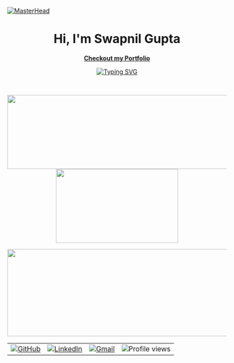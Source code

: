 [![MasterHead](https://user-images.githubusercontent.com/74038190/240304586-d48893bd-0757-481c-8d7e-ba3e163feae7.png)](https://github.com/raj-pandey55)
<br/>

<h1 align="center">Hi, I'm Swapnil Gupta</h1>

<p align="center">
  <a href="https://swapnil-next.vercel.app/" style ={{margin: "10px"}}><b>Checkout my Portfolio</b></a>
</p>

<p align="center">
  <a href="https://github.com/swapnilgupta14">
    <img src="https://readme-typing-svg.herokuapp.com?font=Fira+Code&size=18&pause=999&color=B4F7F4&center=true&vCenter=true&width=435&lines=I'm+Full+Stack+Developer;I'm+Web3+Learner;I'm+Machine+Learning+Enthusiast;and+UI%2FUX+designer" alt="Typing SVG"/>
  </a>
</p>

<p align="center">
<!--   <img src="https://img.shields.io/badge/C-00599C?style=for-the-badge&logo=c&logoColor=white"/> -->
<!--   <img src="https://img.shields.io/badge/c++-%2300599C.svg?style=for-the-badge&logo=c%2B%2B&logoColor=white"/> -->
<!--   <img src="https://img.shields.io/badge/Java-ED8B00?style=for-the-badge&logo=openjdk&logoColor=white"/> -->
<!--   <img src="https://img.shields.io/badge/Spring-6DB33F?style=for-the-badge&logo=spring&logoColor=white"/> -->
<!--   <img src="https://img.shields.io/badge/Spring_Boot"/> -->
<!--   <img src="https://img.shields.io/badge/JWT-000000?style=for-the-badge&logo=JSON%20web%20tokens&logoColor=white"/> -->
<!--   <img src="https://img.shields.io/badge/Hibernate-59666C?style=for-the-badge&logo=Hibernate&logoColor=white"/> -->
<!--   <img src="https://img.shields.io/badge/Python-FFD43B?style=for-the-badge&logo=python&logoColor=blue"/> -->
<!--   <img src="https://img.shields.io/badge/Numpy-777BB4?style=for-the-badge&logo=numpy&logoColor=white"/> -->
<!--   <img src="https://img.shields.io/badge/Pandas-2C2D72?style=for-the-badge&logo=pandas&logoColor=white"/> -->
<!--   <img src="https://img.shields.io/badge/conda-342B029.svg?&style=for-the-badge&logo=anaconda&logoColor=white"/> -->
<!--   <img src="https://img.shields.io/badge/javascript-%23323330.svg?style=for-the-badge&logo=javascript&logoColor=%23F7DF1E"/> -->
<!--   <img src="https://img.shields.io/badge/css3-%231572B6.svg?style=for-the-badge&logo=css3&logoColor=white"/> -->
<!--   <img src="https://img.shields.io/badge/typescript-%23007ACC.svg?style=for-the-badge&logo=typescript&logoColor=white"/> -->
<!--   <img src="https://img.shields.io/badge/html5-%23E34F26.svg?style=for-the-badge&logo=html5&logoColor=white"/> -->
<!--   <img src="https://img.shields.io/badge/firebase-%23039BE5.svg?style=for-the-badge&logo=firebase"/> -->
<!--   <img src="https://img.shields.io/badge/Socket.io-010101?&style=for-the-badge&logo=Socket.io&logoColor=white"/> -->
<!--   <img src="https://img.shields.io/badge/github%20pages-121013?style=for-the-badge&logo=github&logoColor=white"/> -->
<!--   <img src="https://img.shields.io/badge/express.js-%23404d59.svg?style=for-the-badge&logo=express&logoColor=%2361DAFB"/> -->
<!--   <img src="https://img.shields.io/badge/FastAPI-005571?style=for-the-badge&logo=fastapi"/> -->
<!--   <img src="https://img.shields.io/badge/Next-black?style=for-the-badge&logo=next.js&logoColor=white"/> -->
<!--   <img src="https://img.shields.io/badge/node.js-6DA55F?style=for-the-badge&logo=node.js&logoColor=white"/> -->
<!--   <img src="https://img.shields.io/badge/react-%2320232a.svg?style=for-the-badge&logo=react&logoColor=%2361DAFB"/> -->
<!--   <img src="https://img.shields.io/badge/tailwindcss-%2338B2AC.svg?style=for-the-badge&logo=tailwind-css&logoColor=white"/> -->
<!--   <img src="https://img.shields.io/badge/MongoDB-%234ea94b.svg?style=for-the-badge&logo=mongodb&logoColor=white"/> -->
<!--   <img src="https://img.shields.io/badge/IntelliJ_IDEA-000000.svg?style=for-the-badge&logo=intellij-idea&logoColor=white"/> -->
<!--   <img src="https://img.shields.io/badge/Spyder%20Ide-FF0000?style=for-the-badge&logo=spyder%20ide&logoColor=white"/> -->
<!--   <img src="https://img.shields.io/badge/VSCode-0078D4?style=for-the-badge&logo=visual%20studio%20code&logoColor=white"/> -->
</p><br/>

<p align="center">
  <img width="510" height="170" src="https://swapnil-github-readme-stats.vercel.app/api?username=swapnilgupta14&show_icons=true&theme=transparent"/>
  <img width="280" height="170" src="https://swapnil-github-readme-stats.vercel.app/api/top-langs/?username=swapnilgupta14&&langs_count=8&size_weight=0.15&count_weight=0.5&layout=compact&theme=transparent"/>
</p>

<p align="center">
  <img width="800" height="200" src="https://streak-stats.demolab.com?user=swapnilgupta14&theme=transparent&hide_border=true&border_radius=5&card_width=800"/>
</p>

<table align="center">
  <tr>
      <td><a href="https://github.com/swapnilgupta14"><img src="https://img.shields.io/github/followers/swapnilgupta14.svg?label=GitHub&style=social" alt="GitHub"></a></td>
    <td><a href="https://www.linkedin.com/in/swapnilgupta-ln/"><img src="https://img.shields.io/badge/LinkedIn--_.svg?style=social&logo=linkedin" alt="LinkedIn"></a></td>
    <td><a href="mail.swapnilgupta@gmail.com"><img src="https://img.shields.io/badge/Gmail--_.svg?style=social&logo=gmail" alt="Gmail"></a></td>
    <td>  <img src="https://komarev.com/ghpvc/?username=swapnilgupta14&style=for-the-badge&color=orange" alt="Profile views"/>
</td>
  </tr>
</table> 
<!-- [![Readme Card](https://swapnil-github-readme-stats.vercel.app/api/pin/?username=anuraghazra&repo=github-readme-stats)](https://github.com/anuraghazra/github-readme-stats) -->
